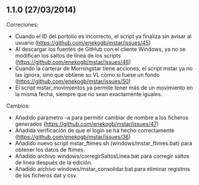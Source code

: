 ## 1.1.0 (27/03/2014)

Correciones:

 - Cuando el ID del portolio es incorrecto, el script ya finaliza sin avisar al usuario (https://github.com/enekogb/mstar/issues/45)
 - Al descargar los fuentes de GitHub con el cliente Windows, ya no se modifican los saltos de linea de los scripts (https://github.com/enekogb/mstar/issues/46)
 - Cuando la carterar de Morningstar tiene acciones, el script mstar ya no las ignora, sino que obtiene su VL como si fuese un fondo (https://github.com/enekogb/mstar/issues/50)
 - El script mstar_movimientos ya permite tener más de un movimiento en la misma fecha, siempre que no sean exactamente iguales.


Cambios:

  - Añadido parametro -a para permitir cambiar de nombre a los ficheros generados (https://github.com/enekogb/mstar/issues/47)
  - Añadida verificación de que el login se ha hecho correctamente (https://github.com/enekogb/mstar/issues/36)
  - Añadido nuevo script mstar_ftimes.sh (windows/mstar_ftimes.bat) para obtener los datos de ftimes.
  - Añadido archivo windows/corregirSaltosLinea.bat para corregir saltos de linea después de la edición.
  - Añadido archivo windows/mstar_consolidar.bat para eliminar registros de los ficheros dat y csv.
